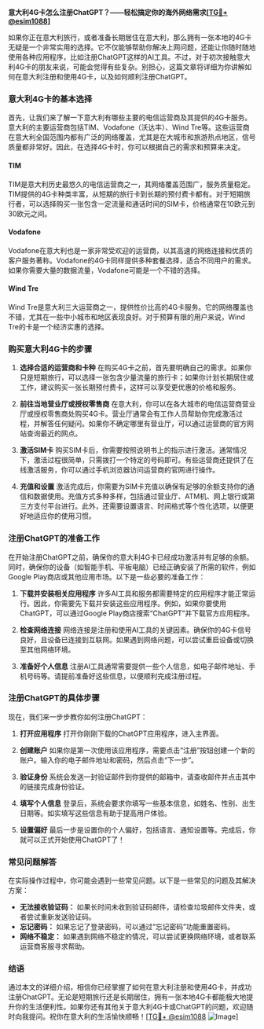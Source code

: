 **意大利4G卡怎么注册ChatGPT？——轻松搞定你的海外网络需求[[TG💪+ @esim1088](https://t.me/s/esim1088)]**

如果你正在意大利旅行，或者准备长期居住在意大利，那么拥有一张本地的4G卡无疑是一个非常实用的选择。它不仅能够帮助你解决上网问题，还能让你随时随地使用各种应用程序，比如注册ChatGPT这样的AI工具。不过，对于初次接触意大利4G卡的朋友来说，可能会觉得有些复杂。别担心，这篇文章将详细为你讲解如何在意大利注册和使用4G卡，以及如何顺利注册ChatGPT。

### 意大利4G卡的基本选择

首先，让我们来了解一下意大利有哪些主要的电信运营商及其提供的4G卡服务。意大利的主要运营商包括TIM、Vodafone（沃达丰）、Wind Tre等。这些运营商在意大利全国范围内都有广泛的网络覆盖，尤其是在大城市和旅游热点地区，信号质量都非常好。因此，在选择4G卡时，你可以根据自己的需求和预算来决定。

#### TIM
TIM是意大利历史最悠久的电信运营商之一，其网络覆盖范围广，服务质量稳定。TIM提供的4G卡种类丰富，从短期的旅行卡到长期的预付费卡都有。对于短期旅行者，可以选择购买一张包含一定流量和通话时间的SIM卡，价格通常在10欧元到30欧元之间。

#### Vodafone
Vodafone在意大利也是一家非常受欢迎的运营商，以其高速的网络连接和优质的客户服务著称。Vodafone的4G卡同样提供多种套餐选择，适合不同用户的需求。如果你需要大量的数据流量，Vodafone可能是一个不错的选择。

#### Wind Tre
Wind Tre是意大利三大运营商之一，提供性价比高的4G卡服务。它的网络覆盖也不错，尤其在一些中小城市和地区表现良好。对于预算有限的用户来说，Wind Tre的卡是一个经济实惠的选择。

### 购买意大利4G卡的步骤

1. **选择合适的运营商和卡种**
   在购买4G卡之前，首先要明确自己的需求。如果你只是短期旅行，可以选择一张包含少量流量的旅行卡；如果你计划长期居住或工作，建议购买一张长期预付费卡，这样可以享受更优惠的价格和服务。

2. **前往当地营业厅或授权零售商**
   在意大利，你可以在各大城市的电信运营商营业厅或授权零售商处购买4G卡。营业厅通常会有工作人员帮助你完成激活过程，并解答任何疑问。如果你不确定哪里有营业厅，可以通过运营商的官方网站查询最近的网点。

3. **激活SIM卡**
   购买SIM卡后，你需要按照说明书上的指示进行激活。通常情况下，激活过程很简单，只需拨打一个特定的号码即可。有些运营商还提供了在线激活服务，你可以通过手机浏览器访问运营商的官网进行操作。

4. **充值和设置**
   激活完成后，你需要为SIM卡充值以确保有足够的余额支持你的通信和数据使用。充值方式多种多样，包括通过营业厅、ATM机、网上银行或第三方支付平台进行。此外，还需要设置语言、时间格式等个性化选项，以便更好地适应你的使用习惯。

### 注册ChatGPT的准备工作

在开始注册ChatGPT之前，确保你的意大利4G卡已经成功激活并有足够的余额。同时，确保你的设备（如智能手机、平板电脑）已经正确安装了所需的软件，例如Google Play商店或其他应用市场。以下是一些必要的准备工作：

1. **下载并安装相关应用程序**
   许多AI工具和服务都需要特定的应用程序才能正常运行。因此，你需要先下载并安装这些应用程序。例如，如果你要使用ChatGPT，可以通过Google Play商店搜索“ChatGPT”并下载官方应用程序。

2. **检查网络连接**
   网络连接是注册和使用AI工具的关键因素。确保你的4G卡信号良好，且设备已连接到互联网。如果遇到网络问题，可以尝试重启设备或切换至其他网络环境。

3. **准备好个人信息**
   注册AI工具通常需要提供一些个人信息，如电子邮件地址、手机号码等。请提前准备好这些信息，以便顺利完成注册过程。

### 注册ChatGPT的具体步骤

现在，我们来一步步教你如何注册ChatGPT：

1. **打开应用程序**
   打开你刚刚下载的ChatGPT应用程序，进入主界面。

2. **创建账户**
   如果你是第一次使用该应用程序，需要点击“注册”按钮创建一个新的账户。输入你的电子邮件地址和密码，然后点击“下一步”。

3. **验证身份**
   系统会发送一封验证邮件到你提供的邮箱中，请查收邮件并点击其中的链接完成身份验证。

4. **填写个人信息**
   登录后，系统会要求你填写一些基本信息，如姓名、性别、出生日期等。如实填写这些信息有助于提高用户体验。

5. **设置偏好**
   最后一步是设置你的个人偏好，包括语言、通知设置等。完成后，你就可以正式开始使用ChatGPT了！

### 常见问题解答

在实际操作过程中，你可能会遇到一些常见问题。以下是一些常见的问题及其解决方案：

- **无法接收验证码：** 如果长时间未收到验证码邮件，请检查垃圾邮件文件夹，或者尝试重新发送验证码。
- **忘记密码：** 如果忘记了登录密码，可以通过“忘记密码”功能重置密码。
- **网络不稳定：** 如果遇到网络不稳定的情况，可以尝试更换网络环境，或者联系运营商客服寻求帮助。

### 结语

通过本文的详细介绍，相信你已经掌握了如何在意大利注册和使用4G卡，并成功注册ChatGPT。无论是短期旅行还是长期居住，拥有一张本地4G卡都能极大地提升你的生活便利性。如果你还有其他关于意大利4G卡或ChatGPT的问题，欢迎随时向我提问。祝你在意大利的生活愉快顺畅！[[TG💪+ @esim1088](https://t.me/s/esim1088) ![Image](https://i.postimg.cc/4NQfJmqS/Snipaste-2025-05-13-00-14-12.png)]